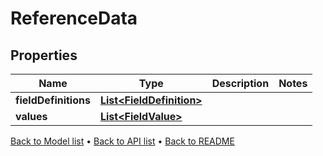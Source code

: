 

# ReferenceData


## Properties

| Name | Type | Description | Notes |
|------------ | ------------- | ------------- | -------------|
|**fieldDefinitions** | [**List&lt;FieldDefinition&gt;**](FieldDefinition.md) |  |  |
|**values** | [**List&lt;FieldValue&gt;**](FieldValue.md) |  |  |



[Back to Model list](../README.md#documentation-for-models) &#8226; [Back to API list](../README.md#documentation-for-api-endpoints) &#8226; [Back to README](../README.md)


